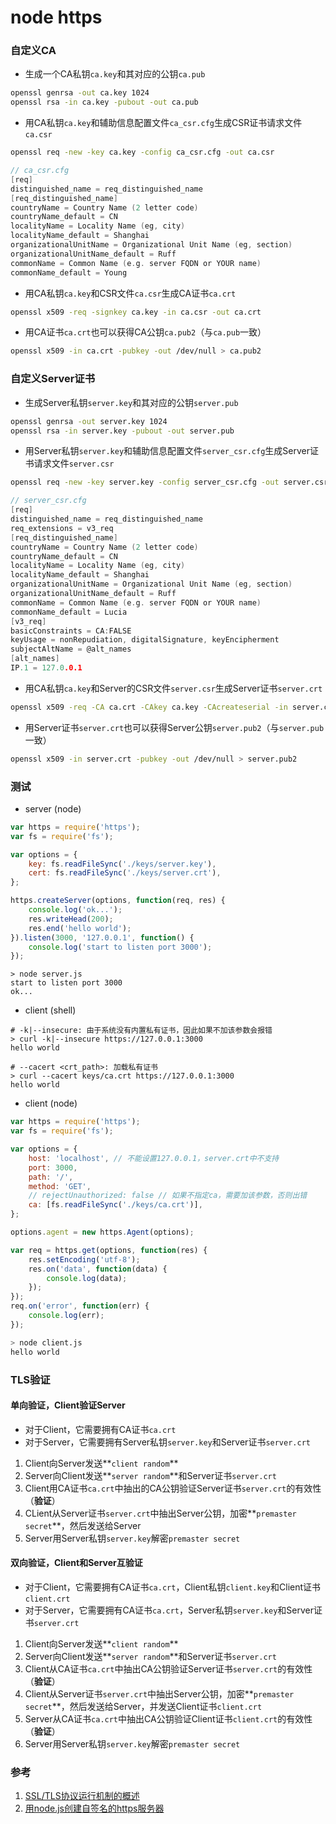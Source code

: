 # node https

### 自定义CA

- 生成一个CA私钥`ca.key`和其对应的公钥`ca.pub`

```bash
openssl genrsa -out ca.key 1024
openssl rsa -in ca.key -pubout -out ca.pub
```

- 用CA私钥`ca.key`和辅助信息配置文件`ca_csr.cfg`生成CSR证书请求文件`ca.csr`

```bash
openssl req -new -key ca.key -config ca_csr.cfg -out ca.csr
```

```c
// ca_csr.cfg
[req]
distinguished_name = req_distinguished_name
[req_distinguished_name]
countryName = Country Name (2 letter code)
countryName_default = CN
localityName = Locality Name (eg, city)
localityName_default = Shanghai
organizationalUnitName = Organizational Unit Name (eg, section)
organizationalUnitName_default = Ruff
commonName = Common Name (e.g. server FQDN or YOUR name)
commonName_default = Young
```

- 用CA私钥`ca.key`和CSR文件`ca.csr`生成CA证书`ca.crt`

```bash
openssl x509 -req -signkey ca.key -in ca.csr -out ca.crt
```

- 用CA证书`ca.crt`也可以获得CA公钥`ca.pub2`（与`ca.pub`一致）

```bash
openssl x509 -in ca.crt -pubkey -out /dev/null > ca.pub2
```

### 自定义Server证书

- 生成Server私钥`server.key`和其对应的公钥`server.pub`

```bash
openssl genrsa -out server.key 1024
openssl rsa -in server.key -pubout -out server.pub
```

- 用Server私钥`server.key`和辅助信息配置文件`server_csr.cfg`生成Server证书请求文件`server.csr`

```bash
openssl req -new -key server.key -config server_csr.cfg -out server.csr
```

```c
// server_csr.cfg
[req]
distinguished_name = req_distinguished_name
req_extensions = v3_req
[req_distinguished_name]
countryName = Country Name (2 letter code)
countryName_default = CN
localityName = Locality Name (eg, city)
localityName_default = Shanghai
organizationalUnitName = Organizational Unit Name (eg, section)
organizationalUnitName_default = Ruff
commonName = Common Name (e.g. server FQDN or YOUR name)
commonName_default = Lucia
[v3_req]
basicConstraints = CA:FALSE
keyUsage = nonRepudiation, digitalSignature, keyEncipherment
subjectAltName = @alt_names
[alt_names]
IP.1 = 127.0.0.1
```

- 用CA私钥`ca.key`和Server的CSR文件`server.csr`生成Server证书`server.crt`

```bash
openssl x509 -req -CA ca.crt -CAkey ca.key -CAcreateserial -in server.csr -extensions v3_req -extfile server_csr.cfg -out server.crt
```

- 用Server证书`server.crt`也可以获得Server公钥`server.pub2`（与`server.pub`一致）

```bash
openssl x509 -in server.crt -pubkey -out /dev/null > server.pub2
```

### 测试

- server (node)

```javascript
var https = require('https');
var fs = require('fs');

var options = {
    key: fs.readFileSync('./keys/server.key'),
    cert: fs.readFileSync('./keys/server.crt'),
};

https.createServer(options, function(req, res) {
    console.log('ok...');
    res.writeHead(200);
    res.end('hello world');
}).listen(3000, '127.0.0.1', function() {
    console.log('start to listen port 3000');
});
```

```shell
> node server.js
start to listen port 3000
ok...
```

- client (shell)

```shell
# -k|--insecure: 由于系统没有内置私有证书，因此如果不加该参数会报错
> curl -k|--insecure https://127.0.0.1:3000
hello world
```

```shell
# --cacert <crt_path>: 加载私有证书
> curl --cacert keys/ca.crt https://127.0.0.1:3000
hello world
```

- client (node)

```javascript
var https = require('https');
var fs = require('fs');

var options = {
    host: 'localhost', // 不能设置127.0.0.1，server.crt中不支持
    port: 3000,
    path: '/',
    method: 'GET',
    // rejectUnauthorized: false // 如果不指定ca，需要加该参数，否则出错
    ca: [fs.readFileSync('./keys/ca.crt')],
};

options.agent = new https.Agent(options);

var req = https.get(options, function(res) {
    res.setEncoding('utf-8');
    res.on('data', function(data) {
        console.log(data);
    });
});
req.on('error', function(err) {
    console.log(err);
});
```

```bash
> node client.js
hello world
```

### TLS验证

#### 单向验证，Client验证Server

- 对于Client，它需要拥有CA证书`ca.crt`
- 对于Server，它需要拥有Server私钥`server.key`和Server证书`server.crt`

1. Client向Server发送**`client random`**
2. Server向Client发送**`server random`**和Server证书`server.crt`
3. Client用CA证书`ca.crt`中抽出的CA公钥验证Server证书`server.crt`的有效性（**验证**）
4. CLient从Server证书`server.crt`中抽出Server公钥，加密**`premaster secret`**，然后发送给Server
4. Server用Server私钥`server.key`解密`premaster secret`

#### 双向验证，Client和Server互验证

- 对于Client，它需要拥有CA证书`ca.crt`，Client私钥`client.key`和Client证书`client.crt`
- 对于Server，它需要拥有CA证书`ca.crt`，Server私钥`server.key`和Server证书`server.crt`

1. Client向Server发送**`client random`**
2. Server向Client发送**`server random`**和Server证书`server.crt`
3. Client从CA证书`ca.crt`中抽出CA公钥验证Server证书`server.crt`的有效性（**验证**）
4. Client从Server证书`server.crt`中抽出Server公钥，加密**`premaster secret`**，然后发送给Server，并发送Client证书`client.crt`
5. Server从CA证书`ca.crt`中抽出CA公钥验证Client证书`client.crt`的有效性（**验证**）
6. Server用Server私钥`server.key`解密`premaster secret`

### 参考

1. [SSL/TLS协议运行机制的概述](http://www.ruanyifeng.com/blog/2014/02/ssl_tls.html)
2. [用node.js创建自签名的https服务器](http://cnodejs.org/topic/54745ac22804a0997d38b32d)
